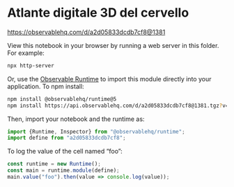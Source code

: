 # Atlante digitale 3D del cervello

https://observablehq.com/d/a2d05833dcdb7cf8@1381

View this notebook in your browser by running a web server in this folder. For
example:

~~~sh
npx http-server
~~~

Or, use the [Observable Runtime](https://github.com/observablehq/runtime) to
import this module directly into your application. To npm install:

~~~sh
npm install @observablehq/runtime@5
npm install https://api.observablehq.com/d/a2d05833dcdb7cf8@1381.tgz?v=3
~~~

Then, import your notebook and the runtime as:

~~~js
import {Runtime, Inspector} from "@observablehq/runtime";
import define from "a2d05833dcdb7cf8";
~~~

To log the value of the cell named “foo”:

~~~js
const runtime = new Runtime();
const main = runtime.module(define);
main.value("foo").then(value => console.log(value));
~~~
